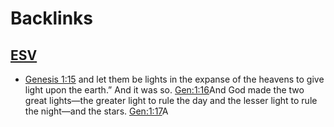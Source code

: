 
# Backlinks
## [ESV](<ESV.md>)
- [Genesis 1:15](<Genesis 1:15.md>) and let them be lights in the expanse of the heavens to give light upon the earth.” And it was so. [Gen:1:16](<Gen:1:16.md>)And God made the two great lights—the greater light to rule the day and the lesser light to rule the night—and the stars. [Gen:1:17](<Gen:1:17.md>)A

